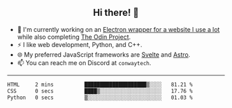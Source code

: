 <h2 align="center">Hi there! 👋</h2>

- 🔭 I'm currently working on an [Electron wrapper for a website I use a lot](https://github.com/ConwayTech-Dev/MyPolyPlus) while also completing [The Odin Project](https://www.theodinproject.com/).
- ⚡ I like web development, Python, and C++.
- 🌐 My preferred JavaScript frameworks are [Svelte](https://svelte.dev/) and [Astro](https://astro.build/).
- 📫 You can reach me on Discord at <code>conwaytech</code>.

***

<!--START_SECTION:waka-->

```txt
HTML     2 mins          ████████████████████▒░░░░   81.21 %
CSS      0 secs          ████▒░░░░░░░░░░░░░░░░░░░░   17.76 %
Python   0 secs          ▒░░░░░░░░░░░░░░░░░░░░░░░░   01.03 %
```

<!--END_SECTION:waka-->
